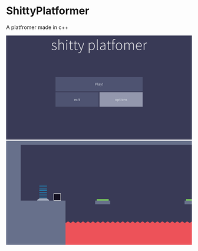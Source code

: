 # ShittyPlatformer
A platfromer made in c++

![TitleScreenshot](https://raw.githubusercontent.com/GlacierTheArcticFox/ShittyPlatformer/main/Screenshot%202021-08-16%20110253.png)
![GameplayScreenshot](https://raw.githubusercontent.com/GlacierTheArcticFox/ShittyPlatformer/main/Screenshot%202021-08-16%20110325.png)
